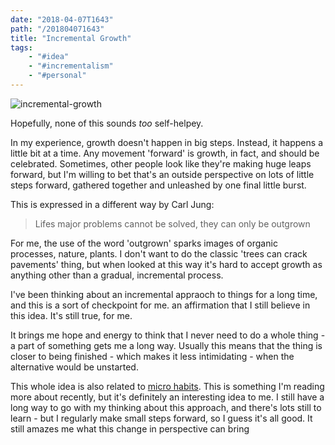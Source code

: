 ```yaml
---
date: "2018-04-07T1643"
path: "/201804071643"
title: "Incremental Growth"
tags:
    - "#idea"
    - "#incrementalism"
    - "#personal"
---
```


![incremental-growth](/201804081643/title.png)

Hopefully, none of this sounds *too* self-helpey.

In my experience, growth doesn't happen in big steps. Instead, it happens a little bit at  a time. Any movement 'forward' is growth, in fact, and should be celebrated. Sometimes, other people look  like they're making huge leaps  forward, but I'm willing to bet that's an outside perspective on lots of little steps forward, gathered together and unleashed by one final little burst.

This is expressed in a different way by Carl Jung:

> Lifes major problems cannot be solved, they can  only be outgrown

For me, the use  of the word 'outgrown' sparks images of organic processes, nature, plants. I don't want to do the classic 'trees can crack pavements' thing, but when looked at this way it's hard to accept growth as anything other than a gradual, incremental process.

I've been thinking about an incremental appraoch to things for a long time, and this is a sort of checkpoint for me. an affirmation that I still believe in this idea. It's still true, for me. 

It brings me hope and energy to think that I never need to do a whole thing - a part of something gets me a long way. Usually this means that the thing is closer to being finished - which makes it less intimidating - when the alternative would be unstarted.

This whole idea is also related to [micro habits](https://stephenguise.com/the-path-to-consistent-exercise/). This is something I'm reading more about recently, but it's definitely an interesting idea to me. I still have a long way to go with my thinking about this approach, and there's lots still to learn - but I regularly make small steps forward, so I guess it's all good. It still amazes me what this change in perspective can bring
